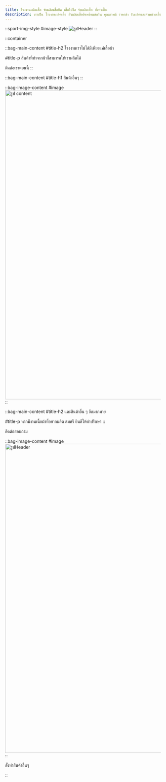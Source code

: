 ```yaml
---
title: โรงงานผลิตเสื้อ รับผลิตเสื้อยืด เสื้อโปโล รับผลิตเสื้อ สั่งทำเสื้อ
description: เราเป็น โรงงานผลิตเสื้อ สั่งผลิตเสื้อยืดพร้อมสกรีน คุณภาพดี ราคาส่ง รับผลิตและจำหน่ายเสื้อ พร้อมสกรีนโลโก้ ทำแบรนด์ตัวเอง
---
```


::sport-img-style
#image-style
<img src="/other-product/cover2-1-2048x698.png" alt="รูปHeader" class="w-full p-0" />
::

::container

::bag-main-content
#title-h2
โรงงานเราไม่ได้มีเพียงแค่เสื้อผ้า

#title-p
สินค้าที่ทำจากผ้าก็สามารถให้เราผลิตได้

<LinkButton class="flex justify-center p-8 mb-0" target="_blank" to="https://contact.somsritshirt.com/218c9">ติดต่อเราตอนนี้</LinkButton>
::



::bag-main-content
#title-h1
สินค้าอื่นๆ
::

::bag-image-content
#image
<img src="/other-product/preview-2-1536x1063.png" alt="รูป content" style="width:1000px"/>
::

::bag-main-content
#title-h2
และสินค้าอื่น ๆ อีกมากมาย

#title-p
หากมีงานเนื้อผ้าที่อยากผลิต สมศรี ยินดีให้คำปรึกษา
::

<LinkButton class="flex justify-center p-8 mb-0" target="_blank" to="https://contact.somsritshirt.com/218c9">ติดต่อสอบถาม</LinkButton>

::bag-image-content
#image
<img src="/sport/step-1024x543.png" alt="รูปHeader" style="width:1000px"/>
::

<LinkButton class="flex justify-center p-8 mb-0" target="_blank" to="https://contact.somsritshirt.com/218c9">สั่งทำสินค้าอื่นๆ</LinkButton>

::